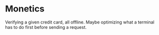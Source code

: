 # Monetics

Verifying a given credit card, all offline. Maybe optimizing what a terminal has to do first before sending a request. 
